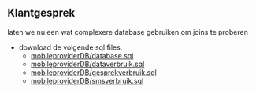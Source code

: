 ## Klantgesprek

laten we nu een wat complexere database gebruiken om joins te proberen

- download de volgende sql files:
    - [mobileproviderDB/database.sql](mobileproviderDB/database.sql)
    - [mobileproviderDB/dataverbruik.sql](mobileproviderDB/dataverbruik.sql)
    - [mobileproviderDB/gesprekverbruik.sql](mobileproviderDB/gesprekverbruik.sql)
    - [mobileproviderDB/smsverbruik.sql](mobileproviderDB/smsverbruik.sql)